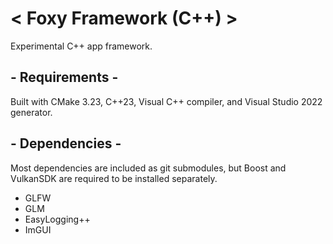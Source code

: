 # < Foxy Framework (C++) >
 Experimental C++ app framework.

## - Requirements -
 Built with CMake 3.23, C++23, Visual C++ compiler, and Visual Studio 2022 generator. 
## - Dependencies -
 Most dependencies are included as git submodules, but Boost and VulkanSDK are required to be installed separately.
 - GLFW
 - GLM
 - EasyLogging++
 - ImGUI
